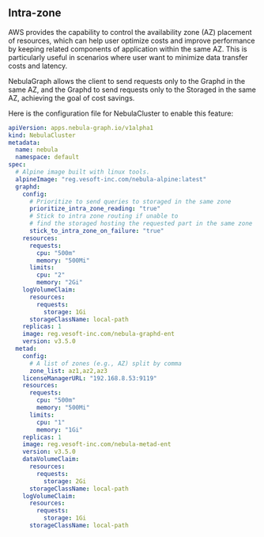 ## Intra-zone

AWS provides the capability to control the availability zone (AZ) placement of resources, 
which can help user optimize costs and improve performance by keeping related components of application within the same AZ. 
This is particularly useful in scenarios where user want to minimize data transfer costs and latency.

NebulaGraph allows the client to send requests only to the Graphd in the same AZ, 
and the Graphd to send requests only to the Storaged in the same AZ, achieving the goal of cost savings.

Here is the configuration file for NebulaCluster to enable this feature:
```yaml
apiVersion: apps.nebula-graph.io/v1alpha1
kind: NebulaCluster
metadata:
  name: nebula
  namespace: default
spec:
  # Alpine image built with linux tools.
  alpineImage: "reg.vesoft-inc.com/nebula-alpine:latest"
  graphd:
    config:
      # Prioritize to send queries to storaged in the same zone
      prioritize_intra_zone_reading: "true"
      # Stick to intra zone routing if unable to
      # find the storaged hosting the requested part in the same zone
      stick_to_intra_zone_on_failure: "true"
    resources:
      requests:
        cpu: "500m"
        memory: "500Mi"
      limits:
        cpu: "2"
        memory: "2Gi"
    logVolumeClaim:
      resources:
        requests:
          storage: 1Gi
      storageClassName: local-path
    replicas: 1
    image: reg.vesoft-inc.com/nebula-graphd-ent
    version: v3.5.0
  metad:
    config:
      # A list of zones (e.g., AZ) split by comma
      zone_list: az1,az2,az3
    licenseManagerURL: "192.168.8.53:9119"
    resources:
      requests:
        cpu: "500m"
        memory: "500Mi"
      limits:
        cpu: "1"
        memory: "1Gi"
    replicas: 1
    image: reg.vesoft-inc.com/nebula-metad-ent
    version: v3.5.0
    dataVolumeClaim:
      resources:
        requests:
          storage: 2Gi
      storageClassName: local-path
    logVolumeClaim:
      resources:
        requests:
          storage: 1Gi
      storageClassName: local-path
```
